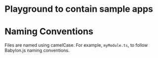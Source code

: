 # Playground to contain sample apps

# Naming Conventions

Files are named using camelCase. For example, `myModule.ts`, to follow Babylon.js naming conventions.
